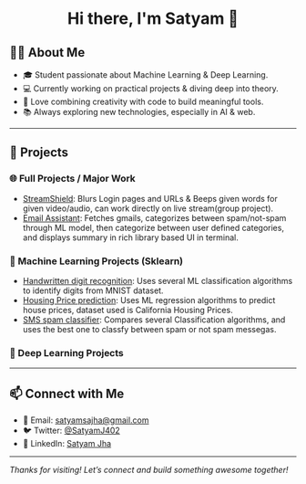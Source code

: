 <h1 align="center">Hi there, I'm Satyam 👋</h1>

## 🧑‍💻 About Me
- 🎓 Student passionate about Machine Learning & Deep Learning.
- 💻 Currently working on practical projects & diving deep into theory.
- 🚀 Love combining creativity with code to build meaningful tools.
- 📚 Always exploring new technologies, especially in AI & web.

---

## 🚧 Projects

### 🌐 Full Projects / Major Work
- [StreamShield](https://github.com/Husainj/backend-StreamShield): Blurs Login pages and URLs & Beeps given words for given video/audio, can work directly on live stream(group project).
- [Email Assistant](https://github.com/SatyamJha402/Email-Assistant): Fetches gmails, categorizes between spam/not-spam through ML model, then categorize between user defined categories, and displays summary in rich library based UI in terminal.
  
### 🔰 Machine Learning Projects (Sklearn)
- [Handwritten digit recognition](https://github.com/SatyamJha402/Machine-Learning/blob/main/Classification.ipynb): Uses several ML classification algorithms to identify digits from MNIST dataset.
- [Housing Price prediction](https://github.com/SatyamJha402/Machine-Learning/blob/main/Housing%20Price%20prediction%20-Project1.ipynb): Uses ML regression algorithms to predict house prices, dataset used is California Housing Prices.
- [SMS spam classifier](https://github.com/SatyamJha402/Machine-Learning/blob/main/SMS%20spam%20classifier.ipynb): Compares several Classification algorithms, and uses the best one to classfy between spam or not spam messegas.

### 🧠 Deep Learning Projects


---

## 📫 Connect with Me
- 📧 Email: satyamsajha@gmail.com
- 🐦 Twitter: [@SatyamJ402]([https://x.com/SatyamJ402])
- 💼 LinkedIn: [Satyam Jha]([https://www.linkedin.com/in/satyam-jha-783ab4248/])

---

_Thanks for visiting! Let’s connect and build something awesome together!_
